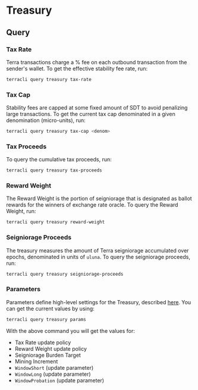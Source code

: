 # Treasury

## Query

### Tax Rate

Terra transactions charge a % fee on each outbound transaction from the sender's wallet. To get the effective stability fee rate, run:

```bash
terracli query treasury tax-rate
```

### Tax Cap

Stability fees are capped at some fixed amount of SDT to avoid penalizing large transactions. To get the current tax cap denominated in a given denomination (micro-units), run:

```bash
terracli query treasury tax-cap <denom>
```

### Tax Proceeds

To query the cumulative tax proceeds, run:

```bash
terracli query treasury tax-proceeds
```

### Reward Weight

The Reward Weight is the portion of seigniorage that is designated as ballot rewards for the winners of exchange rate oracle. To query the Reward Weight, run:

```bash
terracli query treasury reward-weight
```

### Seigniorage Proceeds

The treasury measures the amount of Terra seigniorage accumulated over epochs, denominated in units of `uluna`. To query the seigniorage proceeds, run:

```bash
terracli query treasury seigniorage-proceeds
```

### Parameters

Parameters define high-level settings for the Treasury, described [here](./spec-treasury.md#parameters). You can get the current values by using:

```bash
terracli query treasury params
```

With the above command you will get the values for:

- Tax Rate update policy
- Reward Weight update policy
- Seigniorage Burden Target
- Mining Increment
- `WindowShort` \(update parameter\)
- `WindowLong` \(update parameter\)
- `WindowProbation` \(update parameter\)
